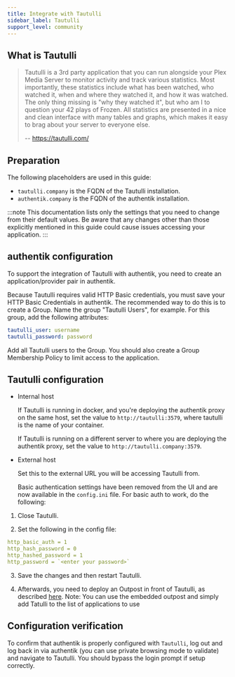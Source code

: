 ```yaml
---
title: Integrate with Tautulli
sidebar_label: Tautulli
support_level: community
---
```


## What is Tautulli

> Tautulli is a 3rd party application that you can run alongside your Plex Media Server to monitor activity and track various statistics. Most importantly, these statistics include what has been watched, who watched it, when and where they watched it, and how it was watched. The only thing missing is "why they watched it", but who am I to question your 42 plays of Frozen. All statistics are presented in a nice and clean interface with many tables and graphs, which makes it easy to brag about your server to everyone else.
>
> -- https://tautulli.com/

## Preparation

The following placeholders are used in this guide:

- `tautulli.company` is the FQDN of the Tautulli installation.
- `authentik.company` is the FQDN of the authentik installation.

:::note
This documentation lists only the settings that you need to change from their default values. Be aware that any changes other than those explicitly mentioned in this guide could cause issues accessing your application.
:::

## authentik configuration

To support the integration of Tautulli with authentik, you need to create an application/provider pair in authentik.

Because Tautulli requires valid HTTP Basic credentials, you must save your HTTP Basic Credentials in authentik. The recommended way to do this is to create a Group. Name the group "Tautulli Users", for example. For this group, add the following attributes:

```yaml
tautulli_user: username
tautulli_password: password
```

Add all Tautulli users to the Group. You should also create a Group Membership Policy to limit access to the application.

## Tautulli configuration

- Internal host

    If Tautulli is running in docker, and you're deploying the authentik proxy on the same host, set the value to `http://tautulli:3579`, where tautulli is the name of your container.

    If Tautulli is running on a different server to where you are deploying the authentik proxy, set the value to `http://tautulli.company:3579`.

- External host

    Set this to the external URL you will be accessing Tautulli from.

    Basic authentication settings have been removed from the UI and are now available in the `config.ini` file. For basic auth to work, do the following:

1. Close Tautulli.

2. Set the following in the config file:

```yaml
http_basic_auth = 1
http_hash_password = 0
http_hashed_password = 1
http_password = `<enter your password>`
```

3. Save the changes and then restart Tautulli.

4. Afterwards, you need to deploy an Outpost in front of Tautulli, as described [here](https://docs.goauthentik.io/docs/add-secure-apps/outposts/).
   Note: You can use the embedded outpost and simply add Tatulli to the list of applications to use

## Configuration verification

To confirm that authentik is properly configured with `Tautulli`, log out and log back in via authentik (you can use private browsing mode to validate) and navigate to Tautulli. You should bypass the login prompt if setup correctly.

